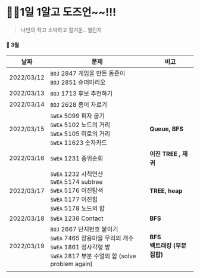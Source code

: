 # 🙋‍♀️1일 1알고 도즈언~~!!!  

> 나만의 작고 소박하고 절거운.. 챌린지 

#### :calendar: 3월

| 날짜       | 문제                                                         | 비고                              |
| ---------- | ------------------------------------------------------------ | --------------------------------- |
| 2022/03/12 | `BOJ` 2847 게임을 만든 동준이<br />`BOJ` 2851 슈퍼마리오     |                                   |
| 2022/03/13 | `BOJ` 1713 후보 추천하기                                     |                                   |
| 2022/03/14 | `BOJ` 2628 종이 자르기                                       |                                   |
| 2022/03/15 | `SWEA` 5099 피자 굽기<br />`SWEA` 5102 노드의 거리<br />`SWEA` 5105 미로의 거리<br />`SWEA` 11623 숫자카드 | **Queue, BFS**                    |
| 2022/03/16 | `SWEA` 1231 중위순회                                         | **이진 TREE , 재귀**              |
| 2022/03/17 | `SWEA` 1232 사칙연산<br />`SWEA` 5174 subtree<br />`SWEA` 5176 이진탐색<br />`SWEA` 5177 이진힙<br />`SWEA` 5178 노드의 합 | **TREE, heap**                    |
| 2022/03/18 | `SWEA` 1238 Contact                                          | **BFS**                           |
| 2022/03/19 | `BOJ` 2667 단지번호 붙이기<br />`SWEA` 7465 창용마을 무리의 개수<br />`SWEA` 1861 정사각형 방<br />`SWEA` 2817 부분 수열의 합 (solve problem again) | **BFS<br />백트래킹 (부분 집합)** |
|            |                                                              |                                   |

<br>